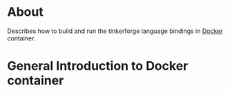 # About

Describes how to build and run the tinkerforge language bindings in [Docker](https://www.docker.com) container.

# General Introduction to Docker container


